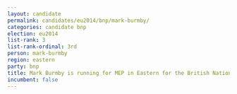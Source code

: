 ```yaml
---
layout: candidate
permalink: candidates/eu2014/bnp/mark-burmby/
categories: candidate bnp
election: eu2014
list-rank: 3
list-rank-ordinal: 3rd
person: mark-burmby
region: eastern
party: bnp
title: Mark Burmby is running for MEP in Eastern for the British National Party
incumbent: false
---
```


